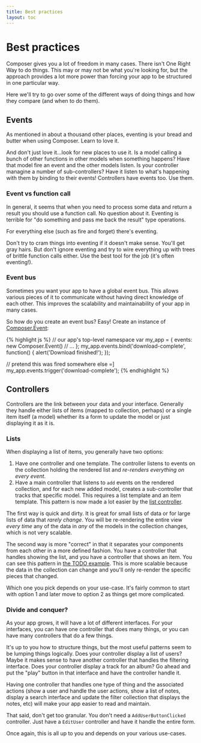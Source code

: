 ```yaml
---
title: Best practices
layout: toc
---
```


# Best practices

Composer gives you a lot of freedom in many cases. There isn't One Right Way to
do things. This may or may not be what you're looking for, but the approach
provides a lot more power than forcing your app to be structured in one
particular way.

Here we'll try to go over some of the different ways of doing things and how
they compare (and when to do them).

## Events

As mentioned in about a thousand other places, eventing is your bread and butter
when using Composer. Learn to love it.

And don't just love it...look for new places to use it. Is a model calling a
bunch of other functions in other models when something happens? Have that model
fire an event and the other models listen. Is your controller managine a number
of sub-controllers? Have it listen to what's happening with them by binding to
their events! Controllers have events too. Use them.

### Event vs function call

In general, it seems that when you need to process some data and return a result
you should use a function call. No question about it. Eventing is terrible for
"do something and pass me back the result" type operations.

For everything else (such as fire and forget) there's eventing.

Don't try to cram things into eventing if it doesn't make sense. You'll get gray
hairs. But don't ignore eventing and try to wire everything up with trees of
brittle function calls either. Use the best tool for the job (it's often
eventing!).

### Event bus

Sometimes you want your app to have a global event bus. This allows various
pieces of it to communicate without having direct knowledge of each other. This
improves the scalability and maintainability of your app in many cases.

So how do you create an event bus? Easy! Create an instance of [Composer.Event](/composer.js/docs/event#composer-event):

{% highlight js %}
// our app's top-level namespace
var my_app = {
    events: new Composer.Event()
    // ...
};
my_app.events.bind('download-complete', function() { alert('Download finished!'); });

// pretend this was fired somewhere else =]
my_app.events.trigger('download-complete');
{% endhighlight %}

## Controllers

Controllers are the link between your data and your interface. Generally they
handle either lists of items (mapped to collection, perhaps) or a single item
itself (a model) whether its a form to update the model or just displaying it as
it is.

### Lists

When displaying a list of items, you generally have two options:

1. Have one controller and one template. The controller listens to events on the
collection holding the rendered list and *re-renders everything on every event*.
1. Have a main controller that listens to `add` events on the rendered
collection, and for each new added model, creates a sub-controller that tracks
that specific model. This requires a list template and an item template. This
pattern is now made a lot easier by the [list controller](/composer.js/docs/listcontroller).

The first way is quick and dirty. It is great for small lists of data or for
large lists of data that *rarely change*. You will be re-rendering the entire
view *every time* any of the data in *any* of the models in the collection
changes, which is not very scalable.

The second way is more "correct" in that it separates your components from each
other in a more defined fashion. You have a controller that handles showing the
list, and you have a controller that shows an item. You can see this pattern in
[the TODO example](/composer.js/examples/todo). This is more scalable because
the data in the collection can change and you'll only re-render the specific
pieces that changed.

Which one you pick depends on your use-case. It's fairly common to start with
option 1 and later move to option 2 as things get more complicated.

### Divide and conquer?

As your app grows, it will have a lot of different interfaces. For your
interfaces, you can have one controller that does many things, or you can have
many controllers that do a few things.

It's up to you how to structure things, but the most useful patterns seem to be
lumping things logically. Does your controller display a list of users? Maybe it
makes sense to have another controller that handles the filtering interface.
Does your controller display a track for an album? Go ahead and put the "play"
button in that interface and have the controller handle it.

Having one controller that handles one type of thing and the associated actions
(show a user and handle the user actions, show a list of notes, display a search
interface and update the filter collection that displays the notes, etc) will
make your app easier to read and maintain.

That said, don't get too granular. You don't need a `AddUserButtonClicked`
controller. Just have a `EditUser` controller and have it handle the entire
form.

Once again, this is all up to you and depends on your various use-cases.

